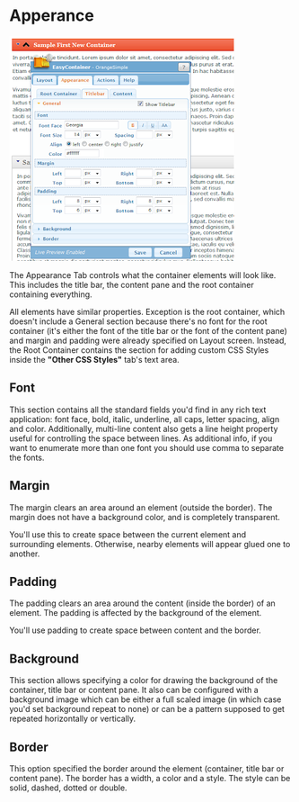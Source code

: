 # Apperance

![ec](\easy-container\assets\easy-container-settings-overview-appearance.png)

The Appearance Tab controls what the container elements will look like. This includes the title bar, the content pane and the root container containing everything.

All elements have similar properties. Exception is the root container, which doesn't include a General section because there's no font for the root container (it's either the font of the title bar or the font of the content pane) and margin and padding were already specified on Layout screen. Instead, the Root Container contains the section for adding custom CSS Styles inside the **"Other CSS Styles"** tab's text area.

## Font

This section contains all the standard fields you'd find in any rich text application: font face, bold, italic, underline, all caps, letter spacing, align and color. Additionally, multi-line content also gets a line height property useful for controlling the space between lines. As additional info, if you want to enumerate more than one font you should use comma to separate the fonts.

## Margin

The margin clears an area around an element (outside the border). The margin does not have a background color, and is completely transparent.

You'll use this to create space between the current element and surrounding elements. Otherwise, nearby elements will appear glued one to another.

## Padding

The padding clears an area around the content (inside the border) of an element. The padding is affected by the background of the element.

You'll use padding to create space between content and the border.

## Background

This section allows specifying a color for drawing the background of the container, title bar or content pane. It also can be configured with a background image which can be either a full scaled image (in which case you'd set background repeat to none) or can be a pattern supposed to get repeated horizontally or vertically.

## Border

This option specified the border around the element (container, title bar or content pane). The border has a width, a color and a style. The style can be solid, dashed, dotted or double.

